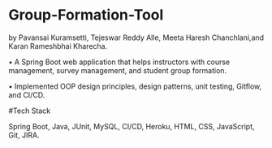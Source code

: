 # Group-Formation-Tool
by Pavansai Kuramsetti, Tejeswar Reddy Alle, Meeta Haresh Chanchlani,and Karan Rameshbhai Kharecha.

•	A Spring Boot web application that helps instructors with course management, survey management, and student group formation.

•	Implemented OOP design principles, design patterns, unit testing, Gitflow, and CI/CD.

#Tech Stack 

Spring Boot, Java, JUnit, MySQL, CI/CD, Heroku, HTML, CSS, JavaScript, Git, JIRA.
